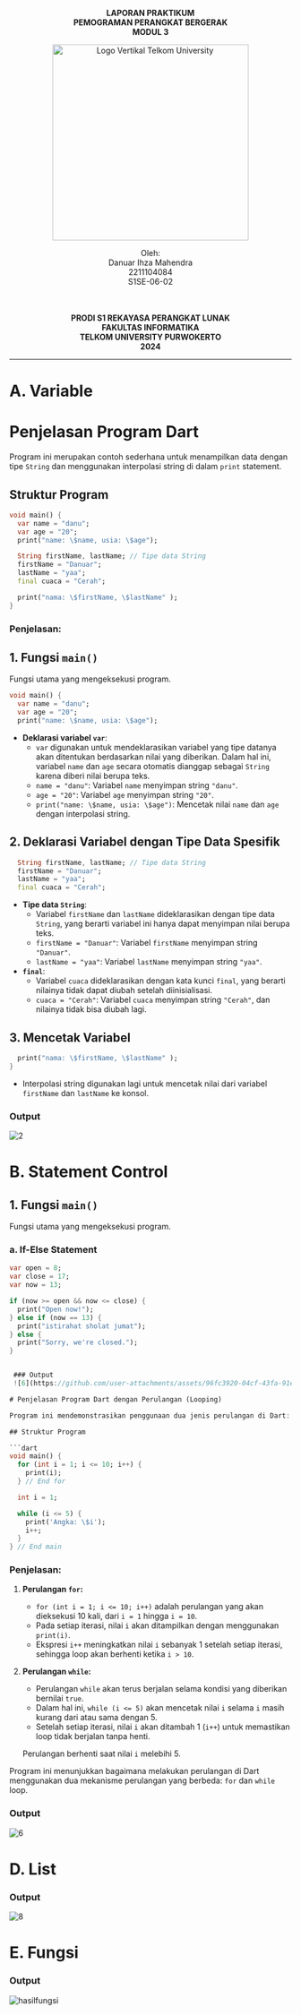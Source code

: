<div align="center">

**LAPORAN PRAKTIKUM** <br>
**PEMOGRAMAN PERANGKAT BERGERAK** <br>
**MODUL 3** <br>

<img src="https://github.com/user-attachments/assets/637271ab-0240-4561-a7a6-04cb1169f636" alt="Logo Vertikal Telkom University" width="350"/>

Oleh:<br>
Danuar Ihza Mahendra<br>
2211104084<br>
S1SE-06-02<br>
<br>
<br>

**PRODI S1 REKAYASA PERANGKAT LUNAK** <br>
**FAKULTAS INFORMATIKA** <br>
**TELKOM UNIVERSITY PURWOKERTO** <br>
**2024** <br>
</div>

---

# A. Variable


# Penjelasan Program Dart

Program ini merupakan contoh sederhana untuk menampilkan data dengan tipe `String` dan menggunakan interpolasi string di dalam `print` statement.

## Struktur Program

```dart
void main() {
  var name = "danu";
  var age = "20";
  print("name: \$name, usia: \$age");

  String firstName, lastName; // Tipe data String
  firstName = "Danuar";
  lastName = "yaa";
  final cuaca = "Cerah";

  print("nama: \$firstName, \$lastName" );
}
```

### Penjelasan:

## 1. Fungsi `main()`
Fungsi utama yang mengeksekusi program.

```dart
void main() {
  var name = "danu";
  var age = "20";
  print("name: \$name, usia: \$age");
```
- **Deklarasi variabel `var`**: 
  - `var` digunakan untuk mendeklarasikan variabel yang tipe datanya akan ditentukan berdasarkan nilai yang diberikan. Dalam hal ini, variabel `name` dan `age` secara otomatis dianggap sebagai `String` karena diberi nilai berupa teks.
  - `name = "danu"`: Variabel `name` menyimpan string `"danu"`.
  - `age = "20"`: Variabel `age` menyimpan string `"20"`.
  - `print("name: \$name, usia: \$age")`: Mencetak nilai `name` dan `age` dengan interpolasi string.

## 2. Deklarasi Variabel dengan Tipe Data Spesifik
```dart
  String firstName, lastName; // Tipe data String
  firstName = "Danuar";
  lastName = "yaa";
  final cuaca = "Cerah";
```
- **Tipe data `String`**: 
  - Variabel `firstName` dan `lastName` dideklarasikan dengan tipe data `String`, yang berarti variabel ini hanya dapat menyimpan nilai berupa teks.
  - `firstName = "Danuar"`: Variabel `firstName` menyimpan string `"Danuar"`.
  - `lastName = "yaa"`: Variabel `lastName` menyimpan string `"yaa"`.
- **`final`**: 
  - Variabel `cuaca` dideklarasikan dengan kata kunci `final`, yang berarti nilainya tidak dapat diubah setelah diinisialisasi.
  - `cuaca = "Cerah"`: Variabel `cuaca` menyimpan string `"Cerah"`, dan nilainya tidak bisa diubah lagi.

## 3. Mencetak Variabel
```dart
  print("nama: \$firstName, \$lastName" );
}
```
- Interpolasi string digunakan lagi untuk mencetak nilai dari variabel `firstName` dan `lastName` ke konsol.


### Output
![2](https://github.com/user-attachments/assets/8adb81c6-9ba3-4d5e-8fc8-c2c00ffe61fd)

# B. Statement Control

## 1. Fungsi `main()`
Fungsi utama yang mengeksekusi program.

### a. If-Else Statement
```dart
var open = 8;
var close = 17;
var now = 13;

if (now >= open && now <= close) {
  print("Open now!");
} else if (now == 13) {
  print("istirahat sholat jumat");
} else {
  print("Sorry, we're closed.");
}


 ### Output
 ![6](https://github.com/user-attachments/assets/96fc3920-04cf-43fa-91eb-e1627d46f1dd)

# Penjelasan Program Dart dengan Perulangan (Looping)

Program ini mendemonstrasikan penggunaan dua jenis perulangan di Dart: `for` loop dan `while` loop.

## Struktur Program

```dart
void main() {
  for (int i = 1; i <= 10; i++) {
    print(i);
  } // End for

  int i = 1;

  while (i <= 5) {
    print('Angka: \$i');
    i++;
  }
} // End main
```

### Penjelasan:

1. **Perulangan `for`:**
   - `for (int i = 1; i <= 10; i++)` adalah perulangan yang akan dieksekusi 10 kali, dari `i = 1` hingga `i = 10`.
   - Pada setiap iterasi, nilai `i` akan ditampilkan dengan menggunakan `print(i)`.
   - Ekspresi `i++` meningkatkan nilai `i` sebanyak 1 setelah setiap iterasi, sehingga loop akan berhenti ketika `i > 10`.

2. **Perulangan `while`:**
   - Perulangan `while` akan terus berjalan selama kondisi yang diberikan bernilai `true`.
   - Dalam hal ini, `while (i <= 5)` akan mencetak nilai `i` selama `i` masih kurang dari atau sama dengan 5.
   - Setelah setiap iterasi, nilai `i` akan ditambah 1 (`i++`) untuk memastikan loop tidak berjalan tanpa henti.
   
   Perulangan berhenti saat nilai `i` melebihi 5.

Program ini menunjukkan bagaimana melakukan perulangan di Dart menggunakan dua mekanisme perulangan yang berbeda: `for` dan `while` loop.

 ### Output
![6](https://github.com/user-attachments/assets/c323e993-963d-4e63-9f26-7f2a5c9e8bd9)

# D. List


 ### Output
![8](https://github.com/user-attachments/assets/357c4b97-9276-4819-9b6a-c5467111b1b7)

 # E. Fungsi
 



  ### Output
  ![hasilfungsi](https://github.com/user-attachments/assets/d4ef1d2f-9099-412a-8665-352c182ddeff)
